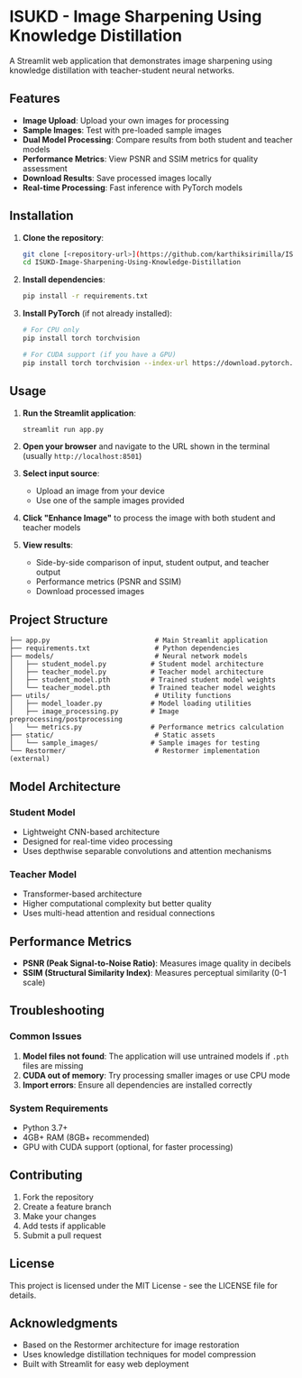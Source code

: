 # ISUKD - Image Sharpening Using Knowledge Distillation

A Streamlit web application that demonstrates image sharpening using knowledge distillation with teacher-student neural networks.

## Features

- **Image Upload**: Upload your own images for processing
- **Sample Images**: Test with pre-loaded sample images
- **Dual Model Processing**: Compare results from both student and teacher models
- **Performance Metrics**: View PSNR and SSIM metrics for quality assessment
- **Download Results**: Save processed images locally
- **Real-time Processing**: Fast inference with PyTorch models

## Installation

1. **Clone the repository**:
   ```bash
   git clone [<repository-url>](https://github.com/karthiksirimilla/ISUKD-Image-Sharpening-Using-Knowledge-Distillation)
   cd ISUKD-Image-Sharpening-Using-Knowledge-Distillation
   ```

2. **Install dependencies**:
   ```bash
   pip install -r requirements.txt
   ```

3. **Install PyTorch** (if not already installed):
   ```bash
   # For CPU only
   pip install torch torchvision
   
   # For CUDA support (if you have a GPU)
   pip install torch torchvision --index-url https://download.pytorch.org/whl/cu118
   ```

## Usage

1. **Run the Streamlit application**:
   ```bash
   streamlit run app.py
   ```

2. **Open your browser** and navigate to the URL shown in the terminal (usually `http://localhost:8501`)

3. **Select input source**:
   - Upload an image from your device
   - Use one of the sample images provided

4. **Click "Enhance Image"** to process the image with both student and teacher models

5. **View results**:
   - Side-by-side comparison of input, student output, and teacher output
   - Performance metrics (PSNR and SSIM)
   - Download processed images

## Project Structure

```
├── app.py                          # Main Streamlit application
├── requirements.txt                # Python dependencies
├── models/                         # Neural network models
│   ├── student_model.py           # Student model architecture
│   ├── teacher_model.py           # Teacher model architecture
│   ├── student_model.pth          # Trained student model weights
│   └── teacher_model.pth          # Trained teacher model weights
├── utils/                          # Utility functions
│   ├── model_loader.py            # Model loading utilities
│   ├── image_processing.py        # Image preprocessing/postprocessing
│   └── metrics.py                 # Performance metrics calculation
├── static/                         # Static assets
│   └── sample_images/             # Sample images for testing
└── Restormer/                      # Restormer implementation (external)
```

## Model Architecture

### Student Model
- Lightweight CNN-based architecture
- Designed for real-time video processing
- Uses depthwise separable convolutions and attention mechanisms

### Teacher Model
- Transformer-based architecture
- Higher computational complexity but better quality
- Uses multi-head attention and residual connections

## Performance Metrics

- **PSNR (Peak Signal-to-Noise Ratio)**: Measures image quality in decibels
- **SSIM (Structural Similarity Index)**: Measures perceptual similarity (0-1 scale)

## Troubleshooting

### Common Issues

1. **Model files not found**: The application will use untrained models if `.pth` files are missing
2. **CUDA out of memory**: Try processing smaller images or use CPU mode
3. **Import errors**: Ensure all dependencies are installed correctly

### System Requirements

- Python 3.7+
- 4GB+ RAM (8GB+ recommended)
- GPU with CUDA support (optional, for faster processing)

## Contributing

1. Fork the repository
2. Create a feature branch
3. Make your changes
4. Add tests if applicable
5. Submit a pull request

## License

This project is licensed under the MIT License - see the LICENSE file for details.

## Acknowledgments

- Based on the Restormer architecture for image restoration
- Uses knowledge distillation techniques for model compression
- Built with Streamlit for easy web deployment 
